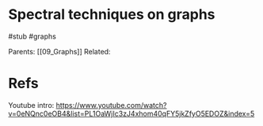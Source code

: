 # Spectral techniques on graphs

#stub #graphs

Parents: [[09_Graphs]]
Related:

# Refs

Youtube intro: 
https://www.youtube.com/watch?v=0eNQnc0eOB4&list=PL1OaWjIc3zJ4xhom40qFY5jkZfyO5EDOZ&index=5